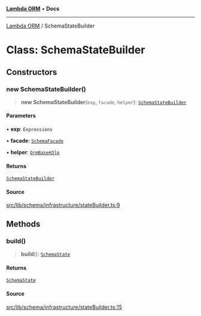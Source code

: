 [**Lambda ORM**](../README.md) • **Docs**

***

[Lambda ORM](../README.md) / SchemaStateBuilder

# Class: SchemaStateBuilder

## Constructors

### new SchemaStateBuilder()

> **new SchemaStateBuilder**(`exp`, `facade`, `helper`): [`SchemaStateBuilder`](SchemaStateBuilder.md)

#### Parameters

• **exp**: `Expressions`

• **facade**: [`SchemaFacade`](SchemaFacade.md)

• **helper**: [`OrmBaseH3lp`](OrmBaseH3lp.md)

#### Returns

[`SchemaStateBuilder`](SchemaStateBuilder.md)

#### Source

[src/lib/schema/infrastructure/stateBuilder.ts:9](https://github.com/lambda-orm/lambdaorm-base/blob/e3a7772bb5fa4082532c38729067cbcb8dfa89b9/src/lib/schema/infrastructure/stateBuilder.ts#L9)

## Methods

### build()

> **build**(): [`SchemaState`](SchemaState.md)

#### Returns

[`SchemaState`](SchemaState.md)

#### Source

[src/lib/schema/infrastructure/stateBuilder.ts:15](https://github.com/lambda-orm/lambdaorm-base/blob/e3a7772bb5fa4082532c38729067cbcb8dfa89b9/src/lib/schema/infrastructure/stateBuilder.ts#L15)

